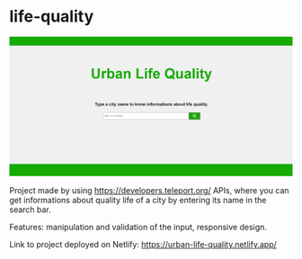 # life-quality

![](src/images/screenshot.PNG)

Project made by using https://developers.teleport.org/ APIs, where you can get informations about quality life of a city by entering its name in the search bar.

Features: manipulation and validation of the input, responsive design.

Link to project deployed on Netlify: https://urban-life-quality.netlify.app/
